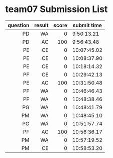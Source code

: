 # team07 Submission List
question | result | score | submit time
----:|----:|-----:|-----
PD | WA | 0 |  9:50:13.21 
PD | AC | 100 |  9:56:43.48 
PE | CE | 0 | 10:07:45.02 
PE | CE | 0 | 10:08:37.90 
PE | CE | 0 | 10:18:14.32 
PF | CE | 0 | 10:29:42.13 
PE | AC | 100 | 10:31:50.48 
PF | WA | 0 | 10:46:46.43 
PF | WA | 0 | 10:48:38.46 
PG | WA | 0 | 10:48:41.79 
PM | WA | 0 | 10:48:45.10 
PG | WA | 0 | 10:51:57.74 
PF | AC | 100 | 10:56:36.17 
PM | WA | 0 | 10:57:19.52 
PM | CE | 0 | 10:58:53.20 
